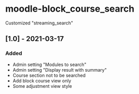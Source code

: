 # moodle-block_course_search
Customized "streaming_search"

## [1.0] - 2021-03-17
### Added
- Admin setting "Modules to search"
- Admin setting "Display result with summary"
- Course section not to be searched
- Add block course view only
- Some adjustment view style